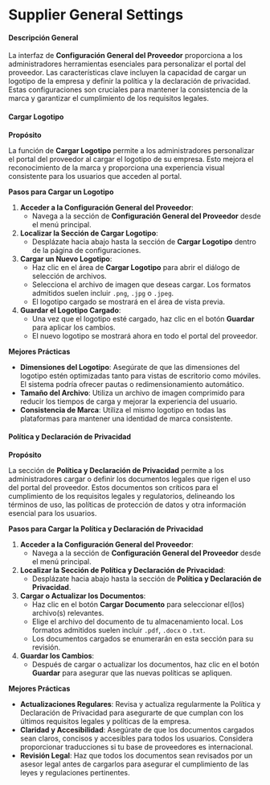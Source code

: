 # Supplier General Settings

#### Descripción General

La interfaz de **Configuración General del Proveedor** proporciona a los administradores herramientas esenciales para personalizar el portal del proveedor. Las características clave incluyen la capacidad de cargar un logotipo de la empresa y definir la política y la declaración de privacidad. Estas configuraciones son cruciales para mantener la consistencia de la marca y garantizar el cumplimiento de los requisitos legales.

#### Cargar Logotipo

**Propósito**

La función de **Cargar Logotipo** permite a los administradores personalizar el portal del proveedor al cargar el logotipo de su empresa. Esto mejora el reconocimiento de la marca y proporciona una experiencia visual consistente para los usuarios que acceden al portal.

**Pasos para Cargar un Logotipo**

1. **Acceder a la Configuración General del Proveedor**:
   * Navega a la sección de **Configuración General del Proveedor** desde el menú principal.
2. **Localizar la Sección de Cargar Logotipo**:
   * Desplázate hacia abajo hasta la sección de **Cargar Logotipo** dentro de la página de configuraciones.
3. **Cargar un Nuevo Logotipo**:
   * Haz clic en el área de **Cargar Logotipo** para abrir el diálogo de selección de archivos.
   * Selecciona el archivo de imagen que deseas cargar. Los formatos admitidos suelen incluir `.png`, `.jpg` o `.jpeg`.
   * El logotipo cargado se mostrará en el área de vista previa.
4. **Guardar el Logotipo Cargado**:
   * Una vez que el logotipo esté cargado, haz clic en el botón **Guardar** para aplicar los cambios.
   * El nuevo logotipo se mostrará ahora en todo el portal del proveedor.

**Mejores Prácticas**

* **Dimensiones del Logotipo**: Asegúrate de que las dimensiones del logotipo estén optimizadas tanto para vistas de escritorio como móviles. El sistema podría ofrecer pautas o redimensionamiento automático.
* **Tamaño del Archivo**: Utiliza un archivo de imagen comprimido para reducir los tiempos de carga y mejorar la experiencia del usuario.
* **Consistencia de Marca**: Utiliza el mismo logotipo en todas las plataformas para mantener una identidad de marca consistente.

#### Política y Declaración de Privacidad

**Propósito**

La sección de **Política y Declaración de Privacidad** permite a los administradores cargar o definir los documentos legales que rigen el uso del portal del proveedor. Estos documentos son críticos para el cumplimiento de los requisitos legales y regulatorios, delineando los términos de uso, las políticas de protección de datos y otra información esencial para los usuarios.

**Pasos para Cargar la Política y Declaración de Privacidad**

1. **Acceder a la Configuración General del Proveedor**:
   * Navega a la sección de **Configuración General del Proveedor** desde el menú principal.
2. **Localizar la Sección de Política y Declaración de Privacidad**:
   * Desplázate hacia abajo hasta la sección de **Política y Declaración de Privacidad**.
3. **Cargar o Actualizar los Documentos**:
   * Haz clic en el botón **Cargar Documento** para seleccionar el(los) archivo(s) relevantes.
   * Elige el archivo del documento de tu almacenamiento local. Los formatos admitidos suelen incluir `.pdf`, `.docx` o `.txt`.
   * Los documentos cargados se enumerarán en esta sección para su revisión.
4. **Guardar los Cambios**:
   * Después de cargar o actualizar los documentos, haz clic en el botón **Guardar** para asegurar que las nuevas políticas se apliquen.

**Mejores Prácticas**

* **Actualizaciones Regulares**: Revisa y actualiza regularmente la Política y Declaración de Privacidad para asegurarte de que cumplan con los últimos requisitos legales y políticas de la empresa.
* **Claridad y Accesibilidad**: Asegúrate de que los documentos cargados sean claros, concisos y accesibles para todos los usuarios. Considera proporcionar traducciones si tu base de proveedores es internacional.
* **Revisión Legal**: Haz que todos los documentos sean revisados por un asesor legal antes de cargarlos para asegurar el cumplimiento de las leyes y regulaciones pertinentes.
